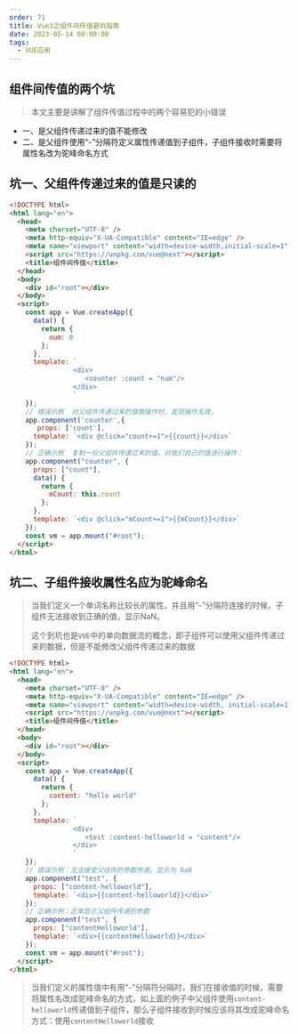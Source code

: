 ```yaml
---
order: 71
title: Vue3之组件间传值避坑指南
date: 2023-05-14 00:00:00
tags: 
  - VUE应用
---
```

## 组件间传值的两个坑

> 本文主要是讲解了组件传值过程中的两个容易犯的小错误

- 一、是父组件传递过来的值不能修改
- 二、是父组件使用“-”分隔符定义属性传递值到子组件，子组件接收时需要将属性名改为驼峰命名方式

## 坑一、父组件传递过来的值是只读的

```html
<!DOCTYPE html>
<html lang="en">
  <head>
    <meta charset="UTF-8" />
    <meta http-equiv="X-UA-Compatible" content="IE=edge" />
    <meta name="viewport" content="width=device-width,initial-scale=1" />
    <script src="https://unpkg.com/vue@next"></script>
    <title>组件间传值</title>
  </head>
  <body>
    <div id="root"></div>
  </body>
  <script>
    const app = Vue.createApp({
      data() {
        return {
          num: 0
        };
      },
      template: `
                <div>
                   <counter :count = "num"/>
                </div>
                `
    });
    // 错误示例  对父组件传递过来的值做操作时，发现操作无效，
    app.component('counter',{
       props: ['count'],
      template: `<div @click="count+=1">{{count}}</div>`
    });
    // 正确示例  复制一份父组件传递过来的值，对我们自己的值进行操作：
    app.component("counter", {
      props: ["count"],
      data() {
        return {
          mCount: this.count
        };
      },
      template: `<div @click="mCount+=1">{{mCount}}</div>`
    });
    const vm = app.mount("#root");
  </script>
</html>
```

## 坑二、子组件接收属性名应为驼峰命名

> 当我们定义一个单词名称比较长的属性，并且用“-”分隔符连接的时候，子组件无法接收到正确的值，显示NaN。
>
> 这个到坑也是`VUE`中的单向数据流的概念，即子组件可以使用父组件传递过来的数据，但是不能修改父组件传递过来的数据

```html
<!DOCTYPE html>
<html lang="en">
  <head>
    <meta charset="UTF-8" />
    <meta http-equiv="X-UA-Compatible" content="IE=edge" />
    <meta name="viewport" content="width=device-width, initial-scale=1.0" />
    <script src="https://unpkg.com/vue@next"></script>
    <title>组件间传值</title>
  </head>
  <body>
    <div id="root"></div>
  </body>
  <script>
    const app = Vue.createApp({
      data() {
        return {
          content: "hello world"
        };
      },
      template: `
                <div>
                   <test :content-helloworld = "content"/>
                </div>
                `
    });
    // 错误示例：无法接受父组件的参数传递，显示为 NaN
    app.component("test", {
      props: ["content-helloworld"],
      template: `<div>{{content-helloworld}}</div>`
    });
    // 正确示例：正常显示父组件传递的参数
    app.component("test", {
      props: ["contentHelloworld"],
      template: `<div>{{contentHelloworld}}</div>`
    });
    const vm = app.mount("#root");
  </script>
</html>
```

> 当我们定义的属性值中有用“-”分隔符分隔时，我们在接收值的时候，需要将属性名改成驼峰命名的方式，如上面的例子中父组件使用`content-helloworld`传递值到子组件，那么子组件接收到时候应该将其改成驼峰命名方式：使用`contentHelloworld`接收
